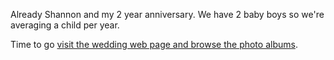 Already Shannon and my 2 year anniversary.  We have 2 baby boys so we're averaging a child per year.  

Time to go [visit the wedding web page and browse the photo albums][1].

[1]: http://brianandshannon.com/
